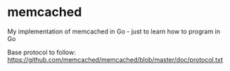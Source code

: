 # memcached
My implementation of memcached in Go - just to learn how to program in Go

Base protocol to follow: https://github.com/memcached/memcached/blob/master/doc/protocol.txt
